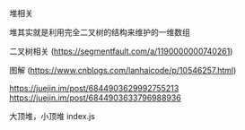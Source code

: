 堆相关

堆其实就是利用完全二叉树的结构来维护的一维数组 

二叉树相关 (https://segmentfault.com/a/1190000000740261)


图解 (https://www.cnblogs.com/lanhaicode/p/10546257.html)

https://juejin.im/post/6844903629992755213
https://juejin.im/post/6844903633796988936



大顶堆，小顶堆  index.js